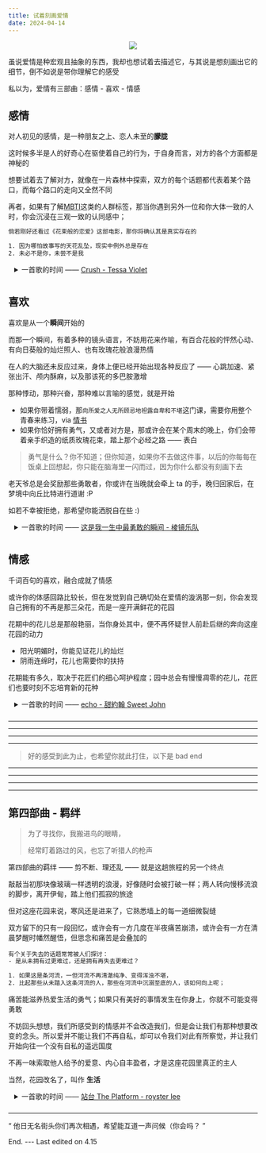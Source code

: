 ```yaml
---
title: 试着刻画爱情
date: 2024-04-14
---
```


<div style="display: flex;justify-content: center">
<img src="https://cdn.jsdelivr.net/gh/jiechen257/personal-gallery@main/img/202404142344886.png">
</div>

虽说爱情是种宏观且抽象的东西，我却也想试着去描述它，与其说是想刻画出它的细节，倒不如说是带你理解它的感受

私以为，爱情有三部曲：感情 - 喜欢 - 情感

## 感情

对人初见的感情，是一种朋友之上、恋人未至的**朦胧**

这时候多半是人的好奇心在驱使着自己的行为，于自身而言，对方的各个方面都是神秘的

想要试着去了解对方，就像在一片森林中探索，双方的每个话题都代表着某个路口，而每个路口的走向又全然不同

再者，如果有了解[MBTI](https://www.wikiwand.com/zh/%E9%82%81%E7%88%BE%E6%96%AF-%E5%B8%83%E9%87%8C%E6%A0%BC%E6%96%AF%E6%80%A7%E6%A0%BC%E5%88%86%E9%A1%9E%E6%B3%95)这类的人群标签，那当你遇到另外一位和你大体一致的人时，你会沉浸在三观一致的认同感中；

```txt
倘若刚好还看过《花束般的恋爱》这部电影，那你将确认其是真实存在的

1. 因为哪怕故事写的天花乱坠，现实中例外总是存在
2. 未必不是你，未尝不是我
```

<details style="padding-left:12px;padding-bottom:10px">
  <summary>一首歌的时间 —— 
  <a href="https://music.163.com/#/song?id=572166420">
   Crush - Tessa Violet 
  <a></summary>
  <p style="font-size:12px; line-height:13px"> I can't focus on what needs to get done</p>
  <p style="font-size:12px; line-height:13px">I'm on notice hoping that you don't run</p>
  <p style="font-size:12px; line-height:13px"> You think I'm tepid but I'm misdiagnosed</p>
  <p style="font-size:12px; line-height:13px"> Cause I'm a stalker I seen all of your posts</p>
</details>

## 喜欢

喜欢是从一个**瞬间**开始的

而那一个瞬间，有着多种的镜头语言，不妨用花来作喻，有百合花般的怦然心动、有向日葵般的灿烂照人、也有玫瑰花般浪漫热情

在人的大脑还未反应过来，身体上便已经开始出现各种反应了 —— 心跳加速、紧张出汗、颅内酥麻，以及那该死的多巴胺激增

那种悸动，那种兴奋，那种难以言喻的感觉，就是开始

- 如果你带着懦弱，那`向所爱之人无所顾忌地袒露自卑和不堪`这门课，需要你用整个青春来练习，via [情书](resources/extract/情书)
- 如果你恰好拥有勇气，又或者对方是，那或许会在某个周末的晚上，你们会带着亲手织造的纸质玫瑰花束，踏上那个必经之路 —— 表白

> 勇气是什么？你不知道；但你知道，如果你不去做这件事，以后的你每每在饭桌上回想起，你只能在脑海里一闪而过，因为你什么都没有刻画下去

老天爷总是会奖励那些勇敢者，你或许在当晚就会牵上 ta 的手，晚归回家后，在梦境中向丘比特进行道谢 :P

如若不幸被拒绝，那希望你能洒脱自在些 :)

<details style="padding-left:12px;padding-bottom:10px">
  <summary>一首歌的时间 —— 
  <a href="https://music.163.com/#/song?id=1366216050">
   这是我一生中最勇敢的瞬间 - 棱镜乐队 
  <a></summary>
  <p style="font-size:12px; line-height:13px"> 明天周六可以把我们一起出去玩 改成我们去约会吗</p>
  <p style="font-size:12px; line-height:13px">约会见</p>
  <p style="font-size:12px; line-height:13px">再见面就是永远</p>
</details>

## 情感

千词百句的喜欢，融合成就了情感

或许你的体感回路比较长，但在发觉到自己确切处在爱情的漩涡那一刻，你会发现自己拥有的不再是那三朵花，而是一座开满鲜花的花园

花期中的花儿总是那般艳丽，当你身处其中，便不再怀疑世人前赴后继的奔向这座花园的动力

- 阳光明媚时，你能见证花儿的灿烂
- 阴雨连绵时，花儿也需要你的扶持

花期能有多久，取决于花匠们的细心呵护程度；园中总会有慢慢凋零的花儿，花匠们也要时刻不忘培育新的花种

<details style="padding-left:12px;padding-bottom:10px">
  <summary>一首歌的时间 —— 
  <a href="https://music.163.com/#/song?id=2097155624">
   echo - 甜約翰 Sweet John 
  <a></summary>
  <p style="font-size:12px; line-height:13px"> シャワーを浴びて気づくよ</p>
  <p style="font-size:12px; line-height:13px">突然に来た夏のよう</p>
  <p style="font-size:12px; line-height:13px"> くすぶった日焼けのあと</p>
  <p style="font-size:12px; line-height:13px"> 染み込んで肌 癒やす声</p>
</details>

<hr />
<div><hr /></div>
<hr />
<div><hr /></div>

> 好的感受到此为止，也希望你就此打住，以下是 bad end

<div><hr /></div>
<hr />
<div><hr /></div>
<hr />

## 第四部曲 - 羁绊

> 为了寻找你，我搬进鸟的眼睛，
>
> 经常盯着路过的风，也忘了听猎人的枪声

第四部曲的羁绊 —— 剪不断、理还乱 —— 就是这趟旅程的另一个终点

敲敲当初那块像玻璃一样透明的浪漫，好像随时会被打破一样；两人转向慢移流浪的脚步，离开伊甸，踏上他们孤寂的旅途

但对这座花园来说，寒风还是进来了，它熟悉墙上的每一道细微裂缝

双方留下的只有一段回忆，或许会有一方几度在半夜痛苦崩溃，或许会有一方在清晨梦醒时幡然醒悟，但思念和痛苦是会叠加的

```txt
有个关于失去的话题常常被人们探讨：
- 是从未拥有过更难过，还是拥有再失去更难过？

1. 如果这是条河流，一但河流不再清澈纯净、变得浑浊不堪，
2. 比起那些从未踏入这条河流的人，那些在河流中沉溺至底的人，该如何向上呢；
```

痛苦能滋养热爱生活的勇气；如果只有美好的事情发生在你身上，你就不可能变得勇敢

不妨回头想想，我们所感受到的情感并不会改造我们，但是会让我们有那种想要改变的念头。所以爱并不能让我们不再自私，却可以令我们对此有所察觉，并让我们开始向往一个没有自私的遥远国度

不再一味索取他人给予的爱意、内心自丰盈者，才是这座花园里真正的主人

当然，花园改名了，叫作 **生活**

<details style="padding-left:12px;padding-bottom:10px">
  <summary>   一首歌的时间 ——
  <a href="https://music.163.com/#/song?id=1349965990">
 站台 The Platform - royster lee 
  <a></summary>
  <p style="font-size:12px; line-height:13px"> Why, the rainbow is so faint</p>
  <p style="font-size:12px; line-height:13px">The plants are losing green</p>
  <p style="font-size:12px; line-height:13px"> train platform is so empty</p>
</details>

<hr />

“ 他日无名街头你们再次相遇，希望能互道一声问候（你会吗？ ”

End. --- Last edited on 4.15
